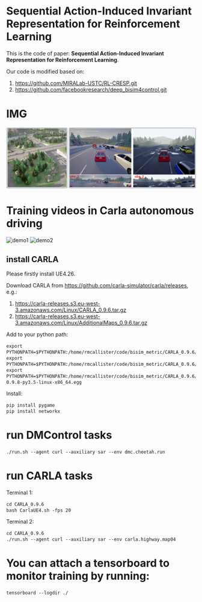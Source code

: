 # Sequential Action-Induced Invariant Representation for Reinforcement Learning


This is the code of paper: **Sequential Action-Induced Invariant Representation for Reinforcement Learning**.

Our code is modified based on: 
1. https://github.com/MIRALab-USTC/RL-CRESP.git 
2. https://github.com/facebookresearch/deep_bisim4control.git 

# IMG
![Demo img](https://github.com/DMU-XMU/SAR/blob/main/img/carla.png)
#  Training videos in Carla autonomous driving
![demo1](https://github.com/DMU-XMU/SAR/blob/main/videos/demo1.gif)
![demo2](https://github.com/DMU-XMU/SAR/blob/main/videos/demo2.gif)

## install CARLA
Please firstly install UE4.26.

Download CARLA from https://github.com/carla-simulator/carla/releases, e.g.:
1. https://carla-releases.s3.eu-west-3.amazonaws.com/Linux/CARLA_0.9.6.tar.gz
2. https://carla-releases.s3.eu-west-3.amazonaws.com/Linux/AdditionalMaps_0.9.6.tar.gz

Add to your python path:
```
export PYTHONPATH=$PYTHONPATH:/home/rmcallister/code/bisim_metric/CARLA_0.9.6/PythonAPI
export PYTHONPATH=$PYTHONPATH:/home/rmcallister/code/bisim_metric/CARLA_0.9.6/PythonAPI/carla
export PYTHONPATH=$PYTHONPATH:/home/rmcallister/code/bisim_metric/CARLA_0.9.6/PythonAPI/carla/dist/carla-0.9.8-py3.5-linux-x86_64.egg
```

Install:
```
pip install pygame
pip install networkx
```
# run DMControl tasks
```
./run.sh --agent curl --auxiliary sar --env dmc.cheetah.run
```

# run CARLA tasks

Terminal 1:
```
cd CARLA_0.9.6
bash CarlaUE4.sh -fps 20
```

Terminal 2:
```
cd CARLA_0.9.6
./run.sh --agent curl --auxiliary sar --env carla.highway.map04
```

# You can attach a tensorboard to monitor training by running:
```
tensorboard --logdir ./
```
